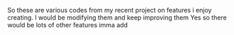 So these are various codes from my recent project on features i enjoy creating. I would be modifying them and keep improving them
Yes so there would be lots of other features imma add
